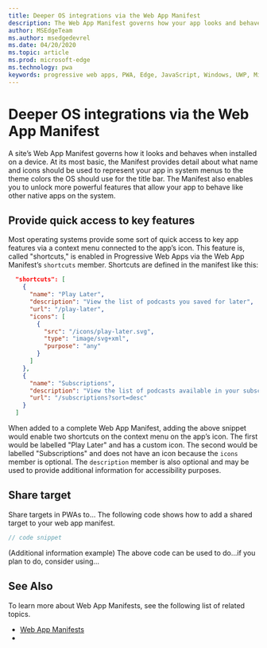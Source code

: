 ```yaml
---
title: Deeper OS integrations via the Web App Manifest
description: The Web App Manifest governs how your app looks and behaves within the context of the Operating System.
author: MSEdgeTeam
ms.author: msedgedevrel
ms.date: 04/20/2020
ms.topic: article
ms.prod: microsoft-edge
ms.technology: pwa
keywords: progressive web apps, PWA, Edge, JavaScript, Windows, UWP, Microsoft Store
---
```


# Deeper OS integrations via the Web App Manifest

A site’s Web App Manifest governs how it looks and behaves when installed on a device. At its most basic, the Manifest provides detail about what name and icons should be used to represent your app in system menus to the theme colors the OS should use for the title bar. The Manifest also enables you to unlock more powerful features that allow your app to behave like other native apps on the system.

## Provide quick access to key features

Most operating systems provide some sort of quick access to key app features via a context menu connected to the app’s icon. This feature is, called "shortcuts," is enabled in Progressive Web Apps via the Web App Manifest’s `shortcuts` member. Shortcuts are defined in the manifest like this:

```json
  "shortcuts": [
    {
      "name": "Play Later",
      "description": "View the list of podcasts you saved for later",
      "url": "/play-later",
      "icons": [
        {
          "src": "/icons/play-later.svg",
          "type": "image/svg+xml",
          "purpose": "any"
        }
      ]
    },
    {
      "name": "Subscriptions",
      "description": "View the list of podcasts available in your subscription",
      "url": "/subscriptions?sort=desc"
    }
  ]
```

When added to a complete Web App Manifest, adding the above snippet would enable two shortcuts on the context menu on the app’s icon. The first would be labelled "Play Later" and has a custom icon. The second would be labelled "Subscriptions" and does not have an icon because the `icons` member is optional. The `description` member is also optional and may be used to provide additional information for accessibility purposes.

## Share target

Share targets in PWAs to... The following code shows how to add a shared target to your web app manifest. 

```js
// code snippet
```

(Additional information example)
The above code can be used to do...if you plan to do, consider using...

## See Also

To learn more about Web App Manifests, see the following list of related topics.

- [Web App Manifests](https://developer.mozilla.org/docs/Web/Manifest)
- 

